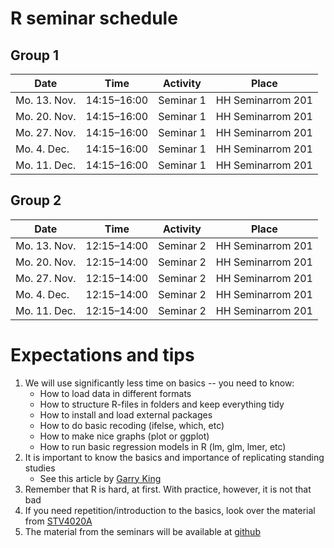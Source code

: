 # R seminar schedule

## Group 1

| Date         | Time	       | Activity	 | Place	           |
| ------------ | ----------- | --------- | ----------------- |
| Mo. 13. Nov. | 14:15–16:00 | Seminar 1 | HH Seminarrom 201 |
| Mo. 20. Nov. | 14:15–16:00 | Seminar 1 | HH Seminarrom 201 |
| Mo. 27. Nov. | 14:15–16:00 | Seminar 1 | HH Seminarrom 201 |
| Mo. 4. Dec.  | 14:15–16:00 | Seminar 1 | HH Seminarrom 201 |
| Mo. 11. Dec. | 14:15–16:00 | Seminar 1 | HH Seminarrom 201 |

## Group 2

| Date         | Time	       | Activity	 | Place	           |
| ------------ | ----------- | --------- | ----------------- |
| Mo. 13. Nov. | 12:15–14:00 | Seminar 2 | HH Seminarrom 201 |
| Mo. 20. Nov. | 12:15–14:00 | Seminar 2 | HH Seminarrom 201 |
| Mo. 27. Nov. | 12:15–14:00 | Seminar 2 | HH Seminarrom 201 |
| Mo. 4. Dec.	 | 12:15–14:00 | Seminar 2 | HH Seminarrom 201 |
| Mo. 11. Dec. | 12:15–14:00 | Seminar 2 | HH Seminarrom 201 |

# Expectations and tips
1. We will use significantly less time on basics -- you need to know:
    - How to load data in different formats
    - How to structure R-files in folders and keep everything tidy
    - How to install and load external packages
    - How to do basic recoding (ifelse, which, etc)
    - How to make nice graphs (plot or ggplot)
    - How to run basic regression models in R (lm, glm, lmer, etc)
2. It is important to know the basics and importance of replicating standing studies
    - See this article by [Garry King](https://gking.harvard.edu/files/replication.pdf)
3. Remember that R is hard, at first. With practice, however, it is not that bad
4. If you need repetition/introduction to the basics, look over the material from [STV4020A](https://github.com/martigso/stv4020aR)
5. The material from the seminars will be available at [github](https://github.com/martigso/stv4020b)
